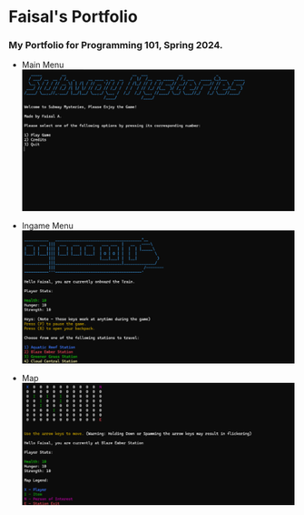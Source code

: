 # Faisal's Portfolio
### My Portfolio for Programming 101, Spring 2024.

- Main Menu
![Main Menu of Adventure Game](/sm-mainmenu.png)

- Ingame Menu
![In-Game Menu of Adventure Game](/sm-ingame1.png)

- Map
![Adventure Game Map](/sm-map.png)
